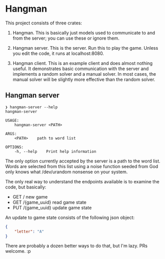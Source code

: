 # Hangman

This project consists of three crates:

1. Hangman. This is basically just models used to communicate to and from the server; you can use these or ignore them.

2. Hangman server. This is the server. Run this to play the game. Unless you edit the code, it runs at localhost:8080.

3. Hangman client. This is an example client and does almost nothing useful. It demonstrates basic communication with the server and implements a random solver and a manual solver. In most cases, the manual solver will be slightly more effective than the random solver.

## Hangman server

```shell
❯ hangman-server --help
hangman-server

USAGE:
    hangman-server <PATH>

ARGS:
    <PATH>    path to word list

OPTIONS:
    -h, --help    Print help information
```

The only option currently accepted by the server is a path to the word list. Words are selected from this list using a noise function seeded from God only knows what /dev/urandom nonsense on your system.

The only real way to understand the endpoints available is to examine the code, but basically:

- GET / new game
- GET /{game_uuid} read game state
- PUT /{game_uuid} update game state

An update to game state consists of the following json object:

```json
{
    "letter": "A"
}
```

There are probably a dozen better ways to do that, but I'm lazy. PRs welcome. :p
